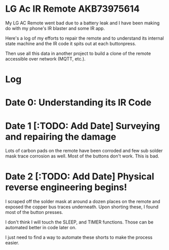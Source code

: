 # LG Ac IR Remote AKB73975614

My LG AC Remote went bad due to a battery leak and I have been making do 
with my phone's IR blaster and some IR app.

Here's a log of my efforts to repair the remote and to understand its 
internal state machine and the IR code it spits out at each buttonpress.

Then use all this data in another project to build a clone of the remote
accessible over network (MQTT, etc.).

# Log

# Date 0: Understanding its IR Code

# Date 1 [:TODO: Add Date] Surveying and repairing the damage
Lots of carbon pads on the remote have been corroded and few sub solder mask 
trace corrosion as well. Most of the buttons don't work. This is bad.

# Date 2 [:TODO: Add Date] Physical reverse engineering begins!

I scraped off the solder mask at around a dozen places on the remote and exposed the copper bus traces underneath.
Upon shorting these, I found most of the button presses.

I don't think I will touch the SLEEP, and TIMER functions. Those can be 
automated better in code later on.

I just need to find a way to automate these shorts to make the process easier.

